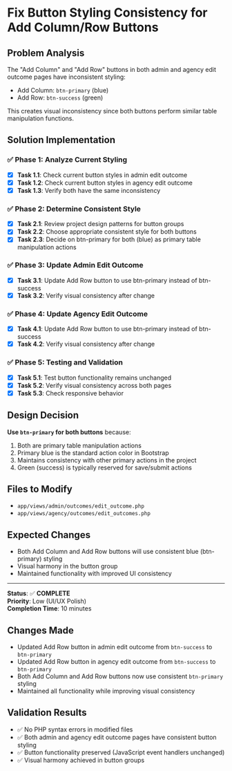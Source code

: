 # Fix Button Styling Consistency for Add Column/Row Buttons

## Problem Analysis
The "Add Column" and "Add Row" buttons in both admin and agency edit outcome pages have inconsistent styling:
- Add Column: `btn-primary` (blue)
- Add Row: `btn-success` (green)

This creates visual inconsistency since both buttons perform similar table manipulation functions.

## Solution Implementation

### ✅ Phase 1: Analyze Current Styling
- [x] **Task 1.1**: Check current button styles in admin edit outcome
- [x] **Task 1.2**: Check current button styles in agency edit outcome  
- [x] **Task 1.3**: Verify both have the same inconsistency

### ✅ Phase 2: Determine Consistent Style
- [x] **Task 2.1**: Review project design patterns for button groups
- [x] **Task 2.2**: Choose appropriate consistent style for both buttons
- [x] **Task 2.3**: Decide on btn-primary for both (blue) as primary table manipulation actions

### ✅ Phase 3: Update Admin Edit Outcome
- [x] **Task 3.1**: Update Add Row button to use btn-primary instead of btn-success
- [x] **Task 3.2**: Verify visual consistency after change

### ✅ Phase 4: Update Agency Edit Outcome  
- [x] **Task 4.1**: Update Add Row button to use btn-primary instead of btn-success
- [x] **Task 4.2**: Verify visual consistency after change

### ✅ Phase 5: Testing and Validation
- [x] **Task 5.1**: Test button functionality remains unchanged
- [x] **Task 5.2**: Verify visual consistency across both pages
- [x] **Task 5.3**: Check responsive behavior

## Design Decision
**Use `btn-primary` for both buttons** because:
1. Both are primary table manipulation actions
2. Primary blue is the standard action color in Bootstrap
3. Maintains consistency with other primary actions in the project
4. Green (success) is typically reserved for save/submit actions

## Files to Modify
- `app/views/admin/outcomes/edit_outcome.php`
- `app/views/agency/outcomes/edit_outcomes.php`

## Expected Changes
- Both Add Column and Add Row buttons will use consistent blue (btn-primary) styling
- Visual harmony in the button group
- Maintained functionality with improved UI consistency

---
**Status**: ✅ **COMPLETE**  
**Priority**: Low (UI/UX Polish)  
**Completion Time**: 10 minutes

## Changes Made
- Updated Add Row button in admin edit outcome from `btn-success` to `btn-primary`
- Updated Add Row button in agency edit outcome from `btn-success` to `btn-primary`
- Both Add Column and Add Row buttons now use consistent `btn-primary` styling
- Maintained all functionality while improving visual consistency

## Validation Results
- ✅ No PHP syntax errors in modified files
- ✅ Both admin and agency edit outcome pages have consistent button styling
- ✅ Button functionality preserved (JavaScript event handlers unchanged)
- ✅ Visual harmony achieved in button groups
